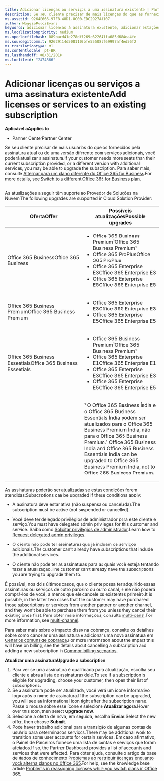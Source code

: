 ```yaml
---
title: Adicionar licenças ou serviços a uma assinatura existente | Partner Center
description: Se seu cliente precisar de mais licenças do que as fornecidas pela assinatura atual ou de uma versão diferente com serviços adicionais, você poderá fazer upgrade da assinatura.
ms.assetid: 9264E666-97F8-48D1-8C00-EDC2927A8107
author: MaggiePucciEvans
keywords: adicionar licenças à assinatura existente, adicionar estações à assinatura existente, modificar uma assinatura, alterar uma assinatura, comprar mais licenças para um cliente
ms.localizationpriority: medium
ms.openlocfilehash: 089baed41e278dff269c622641fa685d684ea4fe
ms.sourcegitcommit: 92629114d5081103bfe555081f69997af4ed56f2
ms.translationtype: MT
ms.contentlocale: pt-BR
ms.lasthandoff: 08/31/2018
ms.locfileid: "2874866"
---
```

# <a name="add-licenses-or-services-to-an-existing-subscription"></a><span data-ttu-id="7ca96-104">Adicionar licenças ou serviços a uma assinatura existente</span><span class="sxs-lookup"><span data-stu-id="7ca96-104">Add licenses or services to an existing subscription</span></span>

**<span data-ttu-id="7ca96-105">Aplicável a</span><span class="sxs-lookup"><span data-stu-id="7ca96-105">Applies to</span></span>**

-  <span data-ttu-id="7ca96-106">Partner Center</span><span class="sxs-lookup"><span data-stu-id="7ca96-106">Partner Center</span></span>

<span data-ttu-id="7ca96-107">Se seu cliente precisar de mais usuários do que os fornecidos pela assinatura atual ou de uma versão diferente com serviços adicionais, você poderá atualizar a assinatura.</span><span class="sxs-lookup"><span data-stu-id="7ca96-107">If your customer needs more seats than their current subscription provided, or a different version with additional services, you may be able to upgrade the subscription.</span></span> <span data-ttu-id="7ca96-108">Para saber mais, consulte [Alternar para um plano diferente do Office 365 for Business](http://go.microsoft.com/fwlink/p/?LinkId=723577).</span><span class="sxs-lookup"><span data-stu-id="7ca96-108">For more details, see [Switch to a different Office 365 for Business plan](http://go.microsoft.com/fwlink/p/?LinkId=723577).</span></span>

## <a href="" id="upgradesubscription"></a>


<span data-ttu-id="7ca96-109">As atualizações a seguir têm suporte no Provedor de Soluções na Nuvem:</span><span class="sxs-lookup"><span data-stu-id="7ca96-109">The following upgrades are supported in Cloud Solution Provider:</span></span>

<table>
<colgroup>
<col width="50%" />
<col width="50%" />
</colgroup>
<thead>
<tr class="header">
<th><span data-ttu-id="7ca96-110">Oferta</span><span class="sxs-lookup"><span data-stu-id="7ca96-110">Offer</span></span></th>
<th><span data-ttu-id="7ca96-111">Possíveis atualizações</span><span class="sxs-lookup"><span data-stu-id="7ca96-111">Possible upgrades</span></span></th>
</tr>
</thead>
<tbody>
<tr class="odd">
<td><span data-ttu-id="7ca96-112">Office 365 Business</span><span class="sxs-lookup"><span data-stu-id="7ca96-112">Office 365 Business</span></span></td>
<td><ul>
<li><span data-ttu-id="7ca96-113">Office 365 Business Premium¹</span><span class="sxs-lookup"><span data-stu-id="7ca96-113">Office 365 Business Premium¹</span></span></li>
<li><span data-ttu-id="7ca96-114">Office 365 ProPlus</span><span class="sxs-lookup"><span data-stu-id="7ca96-114">Office 365 ProPlus</span></span></li>
<li><span data-ttu-id="7ca96-115">Office 365 Enterprise E3</span><span class="sxs-lookup"><span data-stu-id="7ca96-115">Office 365 Enterprise E3</span></span></li>
<li><span data-ttu-id="7ca96-116">Office 365 Enterprise E5</span><span class="sxs-lookup"><span data-stu-id="7ca96-116">Office 365 Enterprise E5</span></span></li>
</ul></td>
</tr>
<tr class="even">
<td><span data-ttu-id="7ca96-117">Office 365 Business Premium</span><span class="sxs-lookup"><span data-stu-id="7ca96-117">Office 365 Business Premium</span></span></td>
<td><ul>
<li><span data-ttu-id="7ca96-118">Office 365 Enterprise E3</span><span class="sxs-lookup"><span data-stu-id="7ca96-118">Office 365 Enterprise E3</span></span></li>
<li><span data-ttu-id="7ca96-119">Office 365 Enterprise E5</span><span class="sxs-lookup"><span data-stu-id="7ca96-119">Office 365 Enterprise E5</span></span></li>
</ul></td>
</tr>
<tr class="odd">
<td><span data-ttu-id="7ca96-120">Office 365 Business Essentials</span><span class="sxs-lookup"><span data-stu-id="7ca96-120">Office 365 Business Essentials</span></span></td>
<td><ul>
<li><span data-ttu-id="7ca96-121">Office 365 Business Premium¹</span><span class="sxs-lookup"><span data-stu-id="7ca96-121">Office 365 Business Premium¹</span></span></li>
<li><span data-ttu-id="7ca96-122">Office 365 Enterprise E1</span><span class="sxs-lookup"><span data-stu-id="7ca96-122">Office 365 Enterprise E1</span></span></li>
<li><span data-ttu-id="7ca96-123">Office 365 Enterprise E3</span><span class="sxs-lookup"><span data-stu-id="7ca96-123">Office 365 Enterprise E3</span></span></li>
<li><span data-ttu-id="7ca96-124">Office 365 Enterprise E5</span><span class="sxs-lookup"><span data-stu-id="7ca96-124">Office 365 Enterprise E5</span></span></li>
</ul></td>
</tr>
<tr class="even">
<td></td>
<td><p><span data-ttu-id="7ca96-125">¹ O Office 365 Business Índia e o Office 365 Business Essentials Índia podem ser atualizados para o Office 365 Business Premium Índia, não para o Office 365 Business Premium.</span><span class="sxs-lookup"><span data-stu-id="7ca96-125">¹ Office 365 Business India and Office 365 Business Essentials India can be upgraded to Office 365 Business Premium India, not to Office 365 Business Premium.</span></span></p></td>
</tr>
</tbody>
</table>

 

<span data-ttu-id="7ca96-126">As assinaturas poderão ser atualizadas se estas condições forem atendidas:</span><span class="sxs-lookup"><span data-stu-id="7ca96-126">Subscriptions can be upgraded if these conditions apply:</span></span>

-   <span data-ttu-id="7ca96-127">A assinatura deve estar ativa (não suspensa ou cancelada).</span><span class="sxs-lookup"><span data-stu-id="7ca96-127">The subscription must be active (not suspended or cancelled).</span></span>

-   <span data-ttu-id="7ca96-128">Você deve ter delegado privilégios de administrador para este cliente e serviço.</span><span class="sxs-lookup"><span data-stu-id="7ca96-128">You must have delegated admin privileges for this customer and service.</span></span> <span data-ttu-id="7ca96-129">Saiba como [Solicitar privilégios de administrador](request-a-relationship-with-a-customer.md).</span><span class="sxs-lookup"><span data-stu-id="7ca96-129">Learn how to [Request delegated admin privileges](request-a-relationship-with-a-customer.md).</span></span>

-   <span data-ttu-id="7ca96-130">O cliente não pode ter assinaturas que já incluam os serviços adicionais.</span><span class="sxs-lookup"><span data-stu-id="7ca96-130">The customer can’t already have subscriptions that include the additional services.</span></span>

-   <span data-ttu-id="7ca96-131">O cliente não pode ter as assinaturas para as quais você esteja tentando fazer a atualização.</span><span class="sxs-lookup"><span data-stu-id="7ca96-131">The customer can’t already have the subscriptions you are trying to upgrade them to.</span></span>

<span data-ttu-id="7ca96-132">É possível, nos dois últimos casos, que o cliente possa ter adquirido essas assinaturas ou serviços de outro parceiro ou outro canal, e ele não poderá comprá-los de você, a menos que ele cancele os existentes primeiro.</span><span class="sxs-lookup"><span data-stu-id="7ca96-132">It is possible, in the latter two cases that the customer may have purchased those subscriptions or services from another partner or another channel, and they won’t be able to purchase them from you unless they cancel their existing ones first.</span></span> <span data-ttu-id="7ca96-133">Para obter mais informações, consulte [multi-canal](multichannel.md).</span><span class="sxs-lookup"><span data-stu-id="7ca96-133">For more information, see [multi-channel](multichannel.md).</span></span>

<span data-ttu-id="7ca96-134">Para saber mais sobre o impacto disso na cobrança, consulte os detalhes sobre como cancelar uma assinatura e adicionar uma nova assinatura em [Cenários comuns de cobrança](common-billing-scenarios.md).</span><span class="sxs-lookup"><span data-stu-id="7ca96-134">For more information about the impact this will have on billing, see the details about cancelling a subscription and adding a new subscription in [Common billing scenarios](common-billing-scenarios.md).</span></span>

**<span data-ttu-id="7ca96-135">Atualizar uma assinatura</span><span class="sxs-lookup"><span data-stu-id="7ca96-135">Upgrade a subscription</span></span>**

1.  <span data-ttu-id="7ca96-136">Para ver se uma assinatura é qualificada para atualização, escolha seu cliente e abra a lista de assinaturas dele.</span><span class="sxs-lookup"><span data-stu-id="7ca96-136">To see if a subscription is eligible for upgrading, choose your customer, then open their list of subscriptions.</span></span>
2.  <span data-ttu-id="7ca96-137">Se a assinatura pode ser atualizada, você verá um ícone informativo logo após o nome de assinatura.</span><span class="sxs-lookup"><span data-stu-id="7ca96-137">If the subscription can be upgraded, you will see an informational icon right after the subscription name.</span></span> <span data-ttu-id="7ca96-138">Passe o mouse sobre esse ícone e selecione **Atualizar agora**.</span><span class="sxs-lookup"><span data-stu-id="7ca96-138">Hover over this icon, then select **Upgrade now**.</span></span>
3.  <span data-ttu-id="7ca96-139">Selecione a oferta de nova, em seguida, escolha **Enviar**.</span><span class="sxs-lookup"><span data-stu-id="7ca96-139">Select the new offer, then choose **Submit**.</span></span>
4.  <span data-ttu-id="7ca96-140">Pode haver trabalho adicional para a transição de algumas contas de usuário para determinados serviços.</span><span class="sxs-lookup"><span data-stu-id="7ca96-140">There may be additional work to transition some user accounts for certain services.</span></span> <span data-ttu-id="7ca96-141">Em caso afirmativo, o Painel de Parceiros fornece uma lista de contas e serviços que foram afetados.</span><span class="sxs-lookup"><span data-stu-id="7ca96-141">If so, the Partner Dashboard provides a list of accounts and services that were affected.</span></span> <span data-ttu-id="7ca96-142">Para obter ajuda, consulte o artigo da base de dados de conhecimento [Problemas ao reatribuir licenças enquanto você alterna planos no Office 365](http://go.microsoft.com/fwlink/p/?LinkId=723576).</span><span class="sxs-lookup"><span data-stu-id="7ca96-142">For help, see the knowledge base article [Problems in reassigning licenses while you switch plans in Office 365](http://go.microsoft.com/fwlink/p/?LinkId=723576).</span></span>

 

 




